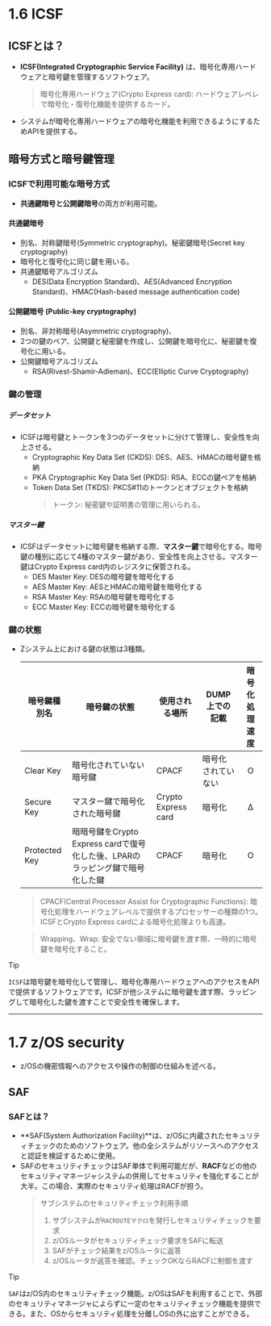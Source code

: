 # 1.6 ICSF
## ICSFとは？
- **ICSF(Integrated Cryptographic Service Facility)** は、暗号化専用ハードウェアと暗号鍵を管理するソフトウェア。
  > 暗号化専用ハードウェア(Crypto Express card): ハードウェアレベレで暗号化・復号化機能を提供するカード。
- システムが暗号化専用ハードウェアの暗号化機能を利用できるようにするためAPIを提供する。

## 暗号方式と暗号鍵管理
### ICSFで利用可能な暗号方式
- **共通鍵暗号と公開鍵暗号**の両方が利用可能。
#### 共通鍵暗号
- 別名、対称鍵暗号(Symmetric cryptography)。秘密鍵暗号(Secret key cryptography)
- 暗号化と復号化に同じ鍵を用いる。
- 共通鍵暗号アルゴリズム
  - DES(Data Encryption Standard)、AES(Advanced Encryption Standard)、HMAC(Hash-based message authentication code)
#### 公開鍵暗号 (Public-key cryptography)
- 別名、非対称暗号(Asymmetric cryptography)、
- 2つの鍵のペア、公開鍵と秘密鍵を作成し、公開鍵を暗号化に、秘密鍵を復号化に用いる。
- 公開鍵暗号アルゴリズム
  - RSA(Rivest-Shamir-Adleman)、ECC(Elliptic Curve Cryptography)
### 鍵の管理
##### データセット
- ICSFは暗号鍵とトークンを3つのデータセットに分けて管理し、安全性を向上させる。
  - Cryptographic Key Data Set (CKDS): DES、AES、HMACの暗号鍵を格納
  - PKA Cryptographic Key Data Set (PKDS): RSA、ECCの鍵ペアを格納
  - Token Data Set (TKDS): PKCS#11のトークンとオブジェクトを格納
    > トークン: 秘密鍵や証明書の管理に用いられる。
##### マスター鍵
- ICSFはデータセットに暗号鍵を格納する際、**マスター鍵**で暗号化する。暗号鍵の種別に応じて4種のマスター鍵があり、安全性を向上させる。マスター鍵はCrypto Express card内のレジスタに保管される。
  - DES Master Key: DESの暗号鍵を暗号化する
  - AES Master Key: AESとHMACの暗号鍵を暗号化する
  - RSA Master Key: RSAの暗号鍵を暗号化する
  - ECC Master Key: ECCの暗号鍵を暗号化する
### 鍵の状態
- Zシステム上における鍵の状態は3種類。

  | 暗号鍵種別名 | 暗号鍵の状態 | 使用される場所 | DUMP上での記載 | 暗号化処理速度 |
  | --- | --- | --- | --- | :---: |
  | Clear Key | 暗号化されていない暗号鍵 | CPACF | 暗号化されていない | O |
  | Secure Key | マスター鍵で暗号化された暗号鍵 | Crypto Express card | 暗号化 | Δ |
  | Protected Key | 暗暗号鍵をCrypto Express cardで復号化した後、LPARのラッピング鍵で暗号化した鍵 | CPACF | 暗号化 | O |
  > CPACF(Central Processor Assist for Cryptographic Functions): 暗号化処理をハードウェアレベルで提供するプロセッサーの種類の1つ。ICSFとCrypto Express cardによる暗号化処理よりも高速。
  
  > Wrapping、Wrap: 安全でない領域に暗号鍵を渡す際、一時的に暗号鍵を暗号化すること。
>[!TIP]
>`ICSF`は暗号鍵を暗号化して管理し、暗号化専用ハードウェアへのアクセスをAPIで提供するソフトウェアです。ICSFが他システムに暗号鍵を渡す際、ラッピングして暗号化した鍵を渡すことで安全性を確保します。
------
# 1.7 z/OS security
- z/OSの機密情報へのアクセスや操作の制御の仕組みを述べる。
## SAF
### SAFとは？
- **SAF(System Authorization Facility)**は、z/OSに内蔵されたセキュリティチェックのためのソフトウェア。他の全システムがリソースへのアクセスと認証を検証するために使用。
- SAFのセキュリティチェックはSAF単体で利用可能だが、**RACF**などの他のセキュリティマネージャシステムの併用してセキュリティを強化することが大半。この場合、実際のセキュリティ処理はRACFが担う。
  > サブシステムのセキュリティチェック利用手順
  > 1. サブシステムが`RACROUTEマクロ`を発行しセキュリティチェックを要求
  > 2. z/OSルータがセキュリティチェック要求をSAFに転送
  > 3. SAFがチェック結果をz/OSルータに返答
  > 4. z/OSルータが返答を確認。チェックOKならRACFに制御を渡す
>[!TIP]
>`SAF`はz/OS内のセキュリティチェック機能。z/OSはSAFを利用することで、外部のセキュリティマネージャによらずに一定のセキュリティチェック機能を提供できる。また、OSからセキュリティ処理を分離しOSの外に出すことができる。
